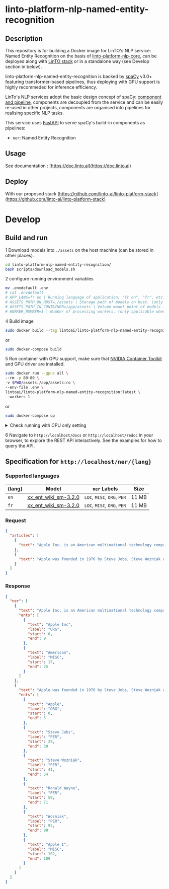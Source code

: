 # linto-platform-nlp-named-entity-recognition

## Description
This repository is for building a Docker image for LinTO's NLP service: Named Entity Recognition on the basis of [linto-platform-nlp-core](https://github.com/linto-ai/linto-platform-nlp-core), can be deployed along with [LinTO stack](https://github.com/linto-ai/linto-platform-stack) or in a standalone way (see Develop section in below).

linto-platform-nlp-named-entity-recognition is backed by [spaCy](https://spacy.io/) v3.0+ featuring transformer-based pipelines, thus deploying with GPU support is highly recommeded for inference efficiency.

LinTo's NLP services adopt the basic design concept of spaCy: [component and pipeline](https://spacy.io/usage/processing-pipelines), components are decoupled from the service and can be easily re-used in other projects, components are organised into pipelines for realising specific NLP tasks. 

This service uses [FastAPI](https://fastapi.tiangolo.com/) to serve spaCy's build-in components as pipelines:
- `ner`: Named Entity Recognition

## Usage

See documentation : [https://doc.linto.ai](https://doc.linto.ai)

## Deploy

With our proposed stack [https://github.com/linto-ai/linto-platform-stack](https://github.com/linto-ai/linto-platform-stack)

# Develop

## Build and run
1 Download models into `./assets` on the host machine (can be stored in other places).
```bash
cd linto-platform-nlp-named-entity-recognition/
bash scripts/download_models.sh
```

2 configure running environment variables
```bash
mv .envdefault .env
# cat .envdefault
# APP_LANG=fr en | Running language of application, "fr en", "fr", etc.
# ASSETS_PATH_ON_HOST=./assets | Storage path of models on host. (only applicable when docker-compose is used)
# ASSETS_PATH_IN_CONTAINER=/app/assets | Volume mount point of models in container. (only applicable when docker-compose is used)
# WORKER_NUMBER=1 | Number of processing workers. (only applicable when docker-compose is used)
```

4 Build image
```bash
sudo docker build --tag lintoai/linto-platform-nlp-named-entity-recognition:latest .
```
or
```bash
sudo docker-compose build
```

5 Run container with GPU support, make sure that [NVIDIA Container Toolkit](https://docs.nvidia.com/datacenter/cloud-native/container-toolkit/install-guide.html#installing-on-ubuntu-and-debian) and GPU driver are installed.
```bash
sudo docker run --gpus all \
--rm -p 80:80 \
-v $PWD/assets:/app/assets:ro \
--env-file .env \
lintoai/linto-platform-nlp-named-entity-recognition:latest \
--workers 1
```
or
```bash
sudo docker-compose up
```
<details>
  <summary>Check running with CPU only setting</summary>
  
  - remove `--gpus all` from the first command.
  - remove `runtime: nvidia` from the `docker-compose.yml` file.
</details>


6 Navigate to `http://localhost/docs` or `http://localhost/redoc` in your browser, to explore the REST API interactively. See the examples for how to query the API.

## Specification for `http://localhost/ner/{lang}`

### Supported languages
| {lang} | Model | `ner` Labels | Size |
| --- | --- | --- | --- |
| `en` | [xx_ent_wiki_sm-3.2.0](https://github.com/explosion/spacy-models/releases/tag/xx_ent_wiki_sm-3.2.0) | `LOC`, `MISC`, `ORG`, `PER` | 11 MB |
| `fr` | [xx_ent_wiki_sm-3.2.0](https://github.com/explosion/spacy-models/releases/tag/xx_ent_wiki_sm-3.2.0) | `LOC`, `MISC`, `ORG`, `PER` | 11 MB |

### Request
```json
{
  "articles": [
    {
      "text": "Apple Inc. is an American multinational technology company that specializes in consumer electronics, computer software and online services."
    },
    {
      "text": "Apple was founded in 1976 by Steve Jobs, Steve Wozniak and Ronald Wayne to develop and sell Wozniak's Apple I personal computer."
    }
  ]
}
```

### Response
```json
{
  "ner": [
    {
      "text": "Apple Inc. is an American multinational technology company that specializes in consumer electronics, computer software and online services.",
      "ents": [
        {
          "text": "Apple Inc",
          "label": "ORG",
          "start": 0,
          "end": 9
        },
        {
          "text": "American",
          "label": "MISC",
          "start": 17,
          "end": 25
        }
      ]
    },
    {
      "text": "Apple was founded in 1976 by Steve Jobs, Steve Wozniak and Ronald Wayne to develop and sell Wozniak's Apple I personal computer.",
      "ents": [
        {
          "text": "Apple",
          "label": "ORG",
          "start": 0,
          "end": 5
        },
        {
          "text": "Steve Jobs",
          "label": "PER",
          "start": 29,
          "end": 39
        },
        {
          "text": "Steve Wozniak",
          "label": "PER",
          "start": 41,
          "end": 54
        },
        {
          "text": "Ronald Wayne",
          "label": "PER",
          "start": 59,
          "end": 71
        },
        {
          "text": "Wozniak",
          "label": "PER",
          "start": 92,
          "end": 99
        },
        {
          "text": "Apple I",
          "label": "MISC",
          "start": 102,
          "end": 109
        }
      ]
    }
  ]
}
```
